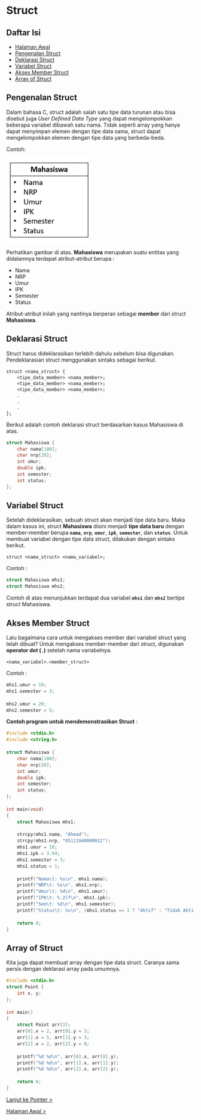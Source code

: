 # Struct

## Daftar Isi

- [Halaman Awal](/README.md)
- [Pengenalan Struct](#pengenalan-struct)
- [Deklarasi Struct](#deklarasi-struct)
- [Variabel Struct](#variabel-struct)
- [Akses Member Struct](#akses-member-struct)
- [Array of Struct](#array-of-struct)

## Pengenalan Struct

Dalam bahasa C, struct adalah salah satu tipe data turunan atau bisa disebut juga _User Defined Data Type_ yang dapat mengelompokkan beberapa variabel dibawah satu nama. Tidak seperti array yang hanya dapat menyimpan elemen dengan tipe data sama, struct dapat mengelompokkan elemen dengan tipe data yang berbeda-beda.

Contoh:

![](../img/mhs_entity.png)

Perhatikan gambar di atas. **Mahasiswa** merupakan suatu entitas yang didalamnya terdapat atribut-atribut berupa :
- Nama
- NRP
- Umur
- IPK
- Semester
- Status

Atribut-atribut inilah yang nantinya berperan sebagai **member** dari struct **Mahasiswa**.

## Deklarasi Struct

Struct harus dideklarasikan terlebih dahulu sebelum bisa digunakan. Pendeklarasian struct menggunakan sintaks sebagai berikut.
```
struct <nama_struct> {
    <tipe_data_member> <nama_member>;
    <tipe_data_member> <nama_member>;
    <tipe_data_member> <nama_member>;
    .
    .
    .
};
```

Berikut adalah contoh deklarasi struct berdasarkan kasus Mahasiswa di atas.

```c
struct Mahasiswa {
    char nama[100];
    char nrp[20];
    int umur;
    double ipk;
    int semester;
    int status;
};
```

## Variabel Struct

Setelah dideklarasikan, sebuah struct akan menjadi tipe data baru. Maka dalam kasus ini, struct **Mahasiswa** disini menjadi **tipe data baru** dengan member-member berupa **`nama`**, **`nrp`**, **`umur`**, **`ipk`**, **`semester`**, dan **`status`**. Untuk membuat variabel dengan tipe data struct, dilakukan dengan sintaks berikut.

```
struct <nama_struct> <nama_variabel>;
```

Contoh :

```c
struct Mahasiswa mhs1;
struct Mahasiswa mhs2;
```

Contoh di atas menunjukkan terdapat dua variabel **`mhs1`** dan **`mhs2`** bertipe struct Mahasiswa.

## Akses Member Struct

Lalu bagaimana cara untuk mengakses member dari variabel struct yang telah dibuat? Untuk mengakses member-member dari struct, digunakan **operator dot (`.`)** setelah nama variabelnya.

```
<nama_variabel>.<member_struct>
```
Contoh :
```c
mhs1.umur = 19;
mhs1.semester = 3;

mhs2.umur = 20;
mhs2.semester = 5;
```

**Contoh program untuk mendemonstrasikan Struct** :

```c
#include <stdio.h>
#include <string.h>

struct Mahasiswa {
    char nama[100];
    char nrp[20];
    int umur;
    double ipk;
    int semester;
    int status;
};

int main(void)
{
    struct Mahasiswa mhs1;

    strcpy(mhs1.nama, "Ahmad");
    strcpy(mhs1.nrp, "05111940000012");
    mhs1.umur = 18;
    mhs1.ipk = 3.94;
    mhs1.semester = 3;
    mhs1.status = 1;

    printf("Nama\t: %s\n", mhs1.nama);
    printf("NRP\t: %s\n", mhs1.nrp);
    printf("Umur\t: %d\n", mhs1.umur);
    printf("IPK\t: %.2lf\n", mhs1.ipk);
    printf("Sem\t: %d\n", mhs1.semester);
    printf("Status\t: %s\n", (mhs1.status == 1 ? "Aktif" : "Tidak Aktif"));
    
    return 0;
}
```

## Array of Struct

Kita juga dapat membuat array dengan tipe data struct. Caranya sama persis dengan deklarasi array pada umumnya.

```c
#include <stdio.h>
struct Point {
    int x, y;
};

int main()
{
    struct Point arr[3];
    arr[0].x = 2, arr[0].y = 3;
    arr[1].x = 5, arr[1].y = 3;
    arr[2].x = 2, arr[2].y = 8;

    printf("%d %d\n", arr[0].x, arr[0].y);
    printf("%d %d\n", arr[1].x, arr[1].y);
    printf("%d %d\n", arr[2].x, arr[2].y);
    
    return 0;
}
```

[Lanjut ke Pointer >](/pointer/README.md)

[Halaman Awal >](/README.md)